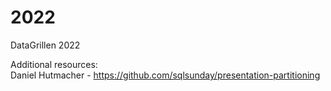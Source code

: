 # 2022
DataGrillen 2022

Additional resources:  
Daniel Hutmacher - https://github.com/sqlsunday/presentation-partitioning